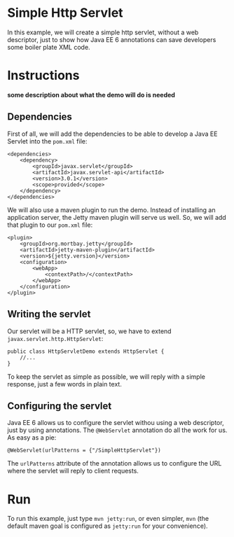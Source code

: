 # Simple Http Servlet

In this example, we will create a simple http servlet, without a web descriptor, just to
show how Java EE 6 annotations can save developers some boiler plate XML code.

# Instructions

__some description about what the demo will do is needed__

## Dependencies

First of all, we will add the dependencies to be able to develop a Java EE Servlet into
the `pom.xml` file:

    <dependencies>
        <dependency>
            <groupId>javax.servlet</groupId>
            <artifactId>javax.servlet-api</artifactId>
            <version>3.0.1</version>
            <scope>provided</scope>
        </dependency>
    </dependencies>

We will also use a maven plugin to run the demo. Instead of installing an application server,
the Jetty maven plugin will serve us well. So, we will add that plugin to our `pom.xml` 
file:

	<plugin>
	    <groupId>org.mortbay.jetty</groupId>
	    <artifactId>jetty-maven-plugin</artifactId>
	    <version>${jetty.version}</version>
	    <configuration>
	        <webApp>
	            <contextPath>/</contextPath>
	        </webApp>
	    </configuration>
	</plugin>

## Writing the servlet

Our servlet will be a HTTP servlet, so, we have to extend `javax.servlet.http.HttpServlet`:

	public class HttpServletDemo extends HttpServlet {
		//...
	}

To keep the servlet as simple as possible, we will reply with a simple response, just a few
words in plain text.

## Configuring the servlet

Java EE 6 allows us to configure the servlet withou using a web descriptor, just by using
annotations. The `@WebServlet` annotation do all the work for us. As easy as a pie:

	@WebServlet(urlPatterns = {"/SimpleHttpServlet"})

The `urlPatterns` attribute of the annotation allows us to configure the URL where the 
servlet will reply to client requests.

# Run

To run this example, just type `mvn jetty:run`, or even simpler, `mvn` (the default
maven goal is configured as `jetty:run` for your convenience).

